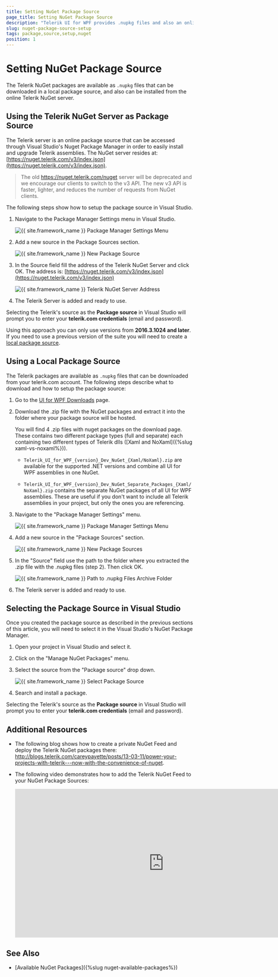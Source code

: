 ```yaml
---
title: Setting NuGet Package Source
page_title: Setting NuGet Package Source
description: "Telerik UI for WPF provides .nupkg files and also an online NuGet package source for downloading the Telerik dlls."
slug: nuget-package-source-setup
tags: package,source,setup,nuget
position: 1
---
```


# Setting NuGet Package Source

The Telerik NuGet packages are available as `.nupkg` files that can be downloaded in a local package source, and also can be installed from the online Telerik NuGet server. 

## Using the Telerik NuGet Server as Package Source

The Telerik server is an online package source that can be accessed through Visual Studio's Nuget Package Manager in order to easily install and upgrade Telerik assemblies. The NuGet server resides at: [https://nuget.telerik.com/v3/index.json](https://nuget.telerik.com/v3/index.json). 

> The old https://nuget.telerik.com/nuget server will be deprecated and we encourage our clients to switch to the v3 API. The new v3 API is faster, lighter, and reduces the number of requests from NuGet clients.

The following steps show how to setup the package source in Visual Studio. 

1. Navigate to the Package Manager Settings menu in Visual Studio.
	
	![{{ site.framework_name }} Package Manager Settings Menu](images/nuget-installation-0.png)

1. Add a new source in the Package Sources section.

	![{{ site.framework_name }} New Package Source](images/nuget-installation-1.png)
	
1. In the Source field fill the address of the Telerik NuGet Server and click OK. The address is: [https://nuget.telerik.com/v3/index.json](https://nuget.telerik.com/v3/index.json)

	![{{ site.framework_name }} Telerik NuGet Server Address](images/nuget-installation-2.png)
	
1. The Telerik Server is added and ready to use. 

Selecting the Telerik's source as the __Package source__ in Visual Studio will prompt you to enter your __telerik.com credentials__ (email and password).

Using this approach you can only use versions from __2016.3.1024 and later__. If you need to use a previous version of the suite you will need to create a [local package source](#using-a-local-package-source).

## Using a Local Package Source

The Telerik packages are available as `.nupkg` files that can be downloaded from your telerik.com account. The following steps describe what to download and how to setup the package source:

1. Go to the [UI for WPF Downloads](https://www.telerik.com/account/product-download?product=RCWPF) page.
1. Download the .zip file with the NuGet packages and extract it into the folder where your package source will be hosted.

	You will find 4 .zip files with nuget packages on the download page. These contains two different package types (full and separate) each containing two different types of Telerik dlls ([Xaml and NoXaml]({%slug xaml-vs-noxaml%})).
	
	* `Telerik_UI_for_WPF_{version}_Dev_NuGet_{Xaml/NoXaml}.zip` are available for the supported .NET versions and combine all UI for WPF assemblies in one NuGet.
	
	* `Telerik_UI_for_WPF_{version}_Dev_NuGet_Separate_Packages_{Xaml/NoXaml}.zip` contains the separate NuGet packages of all UI for WPF assemblies. These are useful if you don't want to include all Telerik assemblies in your project, but only the ones you are referencing.	
	
1. Navigate to the "Package Manager Settings" menu.
	
	![{{ site.framework_name }} Package Manager Settings Menu](images/nuget-installation-0.png)

1. Add a new source in the "Package Sources" section.

	![{{ site.framework_name }} New Package Sources](images/nuget-installation-1.png)
	
1. In the "Source" field use the path to the folder where you extracted the .zip file with the .nupkg files (step 2). Then click OK.

	![{{ site.framework_name }} Path to .nupkg Files Archive Folder](images/nuget-package-source-setup-0.png)

1. The Telerik server is added and ready to use. 

## Selecting the Package Source in Visual Studio

Once you created the package source as described in the previous sections of this article, you will need to select it in the Visual Studio's NuGet Package Manager.

1. Open your project in Visual Studio and select it.
1. Click on the "Manage NuGet Packages" menu.
1. Select the source from the "Package source" drop down.
	
	![{{ site.framework_name }} Select Package Source](images/nuget-installation-4.png)

1. Search and install a package.

Selecting the Telerik's source as the __Package source__ in Visual Studio will prompt you to enter your __telerik.com credentials__ (email and password).

## Additional Resources

* The following blog shows how to create a private NuGet Feed and deploy the Telerik NuGet packages there: http://blogs.telerik.com/careypayette/posts/13-03-11/power-your-projects-with-telerik---now-with-the-convenience-of-nuget.

* The following video demonstrates how to add the Telerik NuGet Feed to your NuGet Package Sources:

	<iframe width="800" height="400" src="https://www.youtube.com/embed/c3m_BLMXNDk" frameborder="0" allow="accelerometer; autoplay; encrypted-media; gyroscope; picture-in-picture; fullscreen"></iframe>

## See Also  
* [Available NuGet Packages]({%slug nuget-available-packages%})
